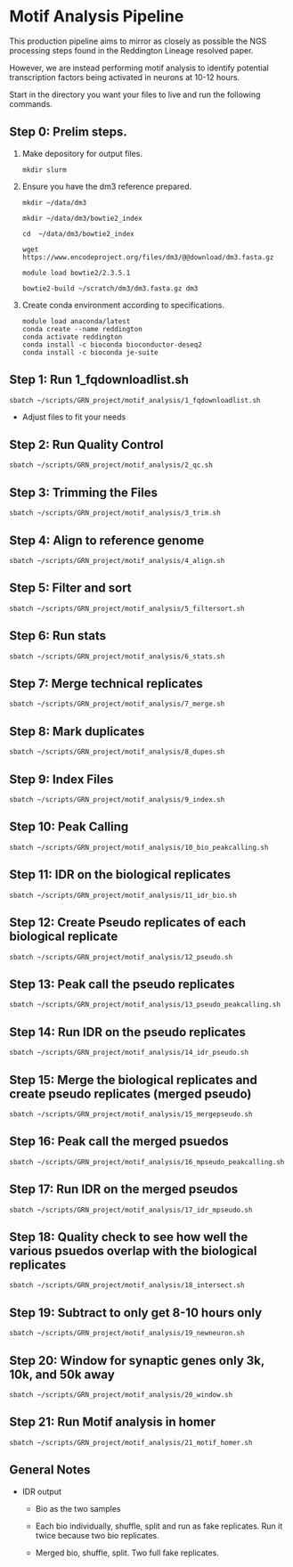 # Motif Analysis Pipeline

This production pipeline aims to mirror as closely as possible the NGS processing steps found in the Reddington Lineage resolved paper.

However, we are instead performing motif analysis to identify potential transcription factors being activated in neurons at 10-12 hours.

Start in the directory you want your files to live and run the following commands.

## Step 0: Prelim steps.

1. Make depository for output files. 
    
    ```
    mkdir slurm
    ```

2. Ensure you have the dm3 reference prepared. 
    ```
    mkdir ~/data/dm3

    mkdir ~/data/dm3/bowtie2_index

    cd  ~/data/dm3/bowtie2_index

    wget https://www.encodeproject.org/files/dm3/@@download/dm3.fasta.gz

    module load bowtie2/2.3.5.1

    bowtie2-build ~/scratch/dm3/dm3.fasta.gz dm3
    ```

3. Create conda environment according to specifications.
    ```
    module load anaconda/latest
    conda create --name reddington
    conda activate reddington
    conda install -c bioconda bioconductor-deseq2
    conda install -c bioconda je-suite
    ``` 
   
## Step 1: Run 1_fqdownloadlist.sh
```
sbatch ~/scripts/GRN_project/motif_analysis/1_fqdownloadlist.sh 
```
    
- Adjust files to fit your needs

## Step 2: Run Quality Control
```
sbatch ~/scripts/GRN_project/motif_analysis/2_qc.sh
```

## Step 3: Trimming the Files
```
sbatch ~/scripts/GRN_project/motif_analysis/3_trim.sh
```

## Step 4: Align to reference genome
```
sbatch ~/scripts/GRN_project/motif_analysis/4_align.sh
```

## Step 5: Filter and sort
```
sbatch ~/scripts/GRN_project/motif_analysis/5_filtersort.sh
```

## Step 6: Run stats
```
sbatch ~/scripts/GRN_project/motif_analysis/6_stats.sh
```

## Step 7: Merge technical replicates
```
sbatch ~/scripts/GRN_project/motif_analysis/7_merge.sh
```

## Step 8: Mark duplicates
```
sbatch ~/scripts/GRN_project/motif_analysis/8_dupes.sh
```

## Step 9: Index Files
```
sbatch ~/scripts/GRN_project/motif_analysis/9_index.sh
```

## Step 10: Peak Calling
```
sbatch ~/scripts/GRN_project/motif_analysis/10_bio_peakcalling.sh
```

## Step 11: IDR on the biological replicates
```
sbatch ~/scripts/GRN_project/motif_analysis/11_idr_bio.sh
```

## Step 12: Create Pseudo replicates of each biological replicate
```
sbatch ~/scripts/GRN_project/motif_analysis/12_pseudo.sh
```

## Step 13: Peak call the pseudo replicates
```
sbatch ~/scripts/GRN_project/motif_analysis/13_pseudo_peakcalling.sh
```

## Step 14: Run IDR on the pseudo replicates
```
sbatch ~/scripts/GRN_project/motif_analysis/14_idr_pseudo.sh
```

## Step 15: Merge the biological replicates and create pseudo replicates (merged pseudo)
```
sbatch ~/scripts/GRN_project/motif_analysis/15_mergepseudo.sh
```

## Step 16: Peak call the merged psuedos
```
sbatch ~/scripts/GRN_project/motif_analysis/16_mpseudo_peakcalling.sh
```

## Step 17: Run IDR on the merged pseudos
```
sbatch ~/scripts/GRN_project/motif_analysis/17_idr_mpseudo.sh
```

## Step 18: Quality check to see how well the various psuedos overlap with the biological replicates 
```
sbatch ~/scripts/GRN_project/motif_analysis/18_intersect.sh
```

## Step 19: Subtract to only get 8-10 hours only
```
sbatch ~/scripts/GRN_project/motif_analysis/19_newneuron.sh
```

## Step 20: Window for synaptic genes only 3k, 10k, and 50k away
```
sbatch ~/scripts/GRN_project/motif_analysis/20_window.sh
```

## Step 21: Run Motif analysis in homer
```
sbatch ~/scripts/GRN_project/motif_analysis/21_motif_homer.sh
```

## General Notes
- IDR output

    - Bio as the two samples

    - Each bio individually, shuffle, split and run as fake replicates. Run it twice because two bio replicates.
  
    - Merged bio, shuffle, split. Two full fake replicates.
